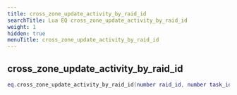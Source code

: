 ```yaml
---
title: cross_zone_update_activity_by_raid_id
searchTitle: Lua EQ cross_zone_update_activity_by_raid_id
weight: 1
hidden: true
menuTitle: cross_zone_update_activity_by_raid_id
---
```

## cross_zone_update_activity_by_raid_id
```lua
eq.cross_zone_update_activity_by_raid_id(number raid_id, number task_id, number activity_id) -- void
```